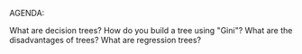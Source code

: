 AGENDA:

What are decision trees?
How do you build a tree using "Gini"?
What are the disadvantages of trees?
What are regression trees?
